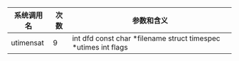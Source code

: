 | 系统调用名 | 次数 | 参数和含义 |
|------------|------|------------|
| utimensat | 9 | int dfd const char *filename struct timespec *utimes int flags |
